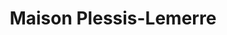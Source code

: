 ---
title: "Maison Plessis-Lemerre"
url: /caen/maison-plessis-lemerre/
shop: directeurs de funérailles
---